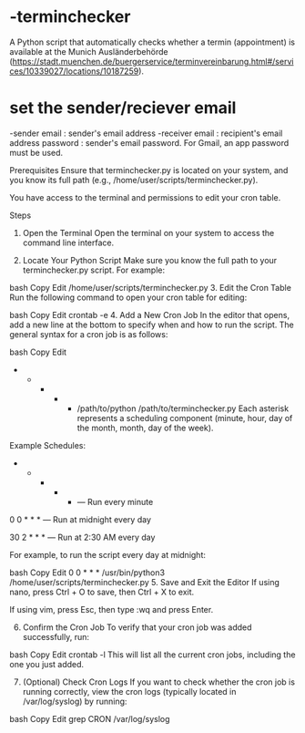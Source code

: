 # -terminchecker
A Python script that automatically checks whether a termin (appointment) is available at the Munich Ausländerbehörde (https://stadt.muenchen.de/buergerservice/terminvereinbarung.html#/services/10339027/locations/10187259).

# set the sender/reciever email
-sender email : sender's email address
-receiver email : recipient's email address
password : sender's email password. For Gmail, an app password must be used.

Prerequisites
Ensure that terminchecker.py is located on your system, and you know its full path (e.g., /home/user/scripts/terminchecker.py).

You have access to the terminal and permissions to edit your cron table.

Steps
1. Open the Terminal
Open the terminal on your system to access the command line interface.

2. Locate Your Python Script
Make sure you know the full path to your terminchecker.py script. For example:

bash
Copy
Edit
/home/user/scripts/terminchecker.py
3. Edit the Cron Table
Run the following command to open your cron table for editing:

bash
Copy
Edit
crontab -e
4. Add a New Cron Job
In the editor that opens, add a new line at the bottom to specify when and how to run the script. The general syntax for a cron job is as follows:

bash
Copy
Edit
* * * * * /path/to/python /path/to/terminchecker.py
Each asterisk represents a scheduling component (minute, hour, day of the month, month, day of the week).

Example Schedules:
* * * * * — Run every minute

0 0 * * * — Run at midnight every day

30 2 * * * — Run at 2:30 AM every day

For example, to run the script every day at midnight:

bash
Copy
Edit
0 0 * * * /usr/bin/python3 /home/user/scripts/terminchecker.py
5. Save and Exit the Editor
If using nano, press Ctrl + O to save, then Ctrl + X to exit.

If using vim, press Esc, then type :wq and press Enter.

6. Confirm the Cron Job
To verify that your cron job was added successfully, run:

bash
Copy
Edit
crontab -l
This will list all the current cron jobs, including the one you just added.

7. (Optional) Check Cron Logs
If you want to check whether the cron job is running correctly, view the cron logs (typically located in /var/log/syslog) by running:

bash
Copy
Edit
grep CRON /var/log/syslog
